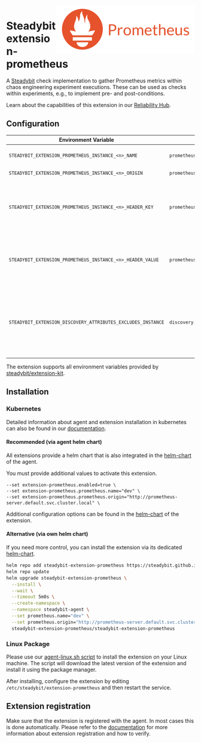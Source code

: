 <img src="./logo.png" height="130" align="right" alt="Prometheus logo depicting a fire next to the text 'Prometheus'">

# Steadybit extension-prometheus

A [Steadybit](https://www.steadybit.com/) check implementation to gather Prometheus metrics within chaos engineering experiment executions. These can be used as checks within experiments, e.g., to implement pre- and post-conditions.

Learn about the capabilities of this extension in our [Reliability Hub](https://hub.steadybit.com/extension/com.steadybit.extension_prometheus).

## Configuration

| Environment Variable                                         | Helm value                               | Meaning                                                                                                                | Required |
|--------------------------------------------------------------|------------------------------------------|------------------------------------------------------------------------------------------------------------------------|----------|
| `STEADYBIT_EXTENSION_PROMETHEUS_INSTANCE_<n>_NAME`           | `prometheus.name`                        | Name of the Prometheus instance                                                                                        | yes      |
| `STEADYBIT_EXTENSION_PROMETHEUS_INSTANCE_<n>_ORIGIN`         | `prometheus.origin`                      | Url of the Prometheus                                                                                                  | yes      |
| `STEADYBIT_EXTENSION_PROMETHEUS_INSTANCE_<n>_HEADER_KEY`     | `prometheus.headerKey`                   | Optional header key to send to the Prometheus API. Typically used for authentication purposes.                         | no       |
| `STEADYBIT_EXTENSION_PROMETHEUS_INSTANCE_<n>_HEADER_VALUE`   | `prometheus.headerValue`                 | Optional header value to send to the Prometheus API. Typically used for authentication purposes.                       | no       |
| `STEADYBIT_EXTENSION_DISCOVERY_ATTRIBUTES_EXCLUDES_INSTANCE` | `discovery.attributes.excludes.instance` | List of Target Attributes which will be excluded during discovery. Checked by key equality and supporting trailing "*" | no       |

The extension supports all environment variables provided by [steadybit/extension-kit](https://github.com/steadybit/extension-kit#environment-variables).

## Installation

### Kubernetes

Detailed information about agent and extension installation in kubernetes can also be found in
our [documentation](https://docs.steadybit.com/install-and-configure/install-agent/install-on-kubernetes).

#### Recommended (via agent helm chart)

All extensions provide a helm chart that is also integrated in the
[helm-chart](https://github.com/steadybit/helm-charts/tree/main/charts/steadybit-agent) of the agent.

You must provide additional values to activate this extension.

```
--set extension-prometheus.enabled=true \
--set extension-prometheus.prometheus.name="dev" \
--set extension-prometheus.prometheus.origin="http://prometheus-server.default.svc.cluster.local" \
```

Additional configuration options can be found in
the [helm-chart](https://github.com/steadybit/extension-prometheus/blob/main/charts/steadybit-extension-prometheus/values.yaml) of the
extension.

#### Alternative (via own helm chart)

If you need more control, you can install the extension via its
dedicated [helm-chart](https://github.com/steadybit/extension-prometheus/blob/main/charts/steadybit-extension-prometheus).

```bash
helm repo add steadybit-extension-prometheus https://steadybit.github.io/extension-prometheus
helm repo update
helm upgrade steadybit-extension-prometheus \
  --install \
  --wait \
  --timeout 5m0s \
  --create-namespace \
  --namespace steadybit-agent \
  --set prometheus.name="dev" \
  --set prometheus.origin="http://prometheus-server.default.svc.cluster.local" \
  steadybit-extension-prometheus/steadybit-extension-prometheus
```

### Linux Package

Please use
our [agent-linux.sh script](https://docs.steadybit.com/install-and-configure/install-agent/install-on-linux-hosts)
to install the extension on your Linux machine. The script will download the latest version of the extension and install
it using the package manager.

After installing, configure the extension by editing `/etc/steadybit/extension-prometheus` and then restart the service.

## Extension registration

Make sure that the extension is registered with the agent. In most cases this is done automatically. Please refer to
the [documentation](https://docs.steadybit.com/install-and-configure/install-agent/extension-registration) for more
information about extension registration and how to verify.
